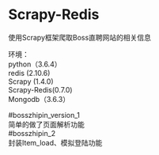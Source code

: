 # Scrapy-Redis<br>
使用Scrapy框架爬取Boss直聘网站的相关信息<br>

环境：<br>
  python（3.6.4） <br>
  redis (2.10.6)  <br>
  Scrapy (1.4.0)  <br>
  Scrapy-Redis(0.7.0) <br>
  Mongodb（3.6.3） <br>

#bosszhipin_version_1 <br>
  简单的做了页面解析功能 <br>
#bosszhipin_2  <br>
  封装Item_load、模拟登陆功能 <br>


